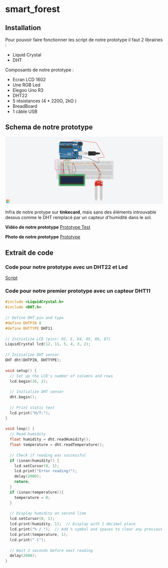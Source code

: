 # smart_forest

## **Installation**

Pour pouvoir faire fonctionner les script de notre prototype il faut 2 librairies : 
* Liquid Crystal
* DHT

Composants de notre prototype : 
* Ecran LCD 1602
* Une RGB Led
* Elegoo Uno R3
* DHT22
* 5 résistances (4 * 220Ω, 2kΩ )
* BreadBoard
* 1 câble USB
  
## **Schema de notre prototype**

![Infra protoype](https://github.com/quentin-beaufort/smart_forest/blob/main/Fantastic%20Krunk.png)

Infra de notre protype sur **tinkecard**, mais sans des éléments introuvable dessus comme le DHT remplacé par un capteur d'humidité dans le sol.

**Vidéo de notre prototype**
[Prototype Test](https://github.com/quentin-beaufort/smart_forest/blob/main/VID_20250213_145719.mp4)

**Photo de notre prototype**
[Prototype](https://github.com/quentin-beaufort/smart_forest/blob/main/Prototype_IOT.jpeg)
## **Extrait de code**

### Code pour notre prototype avec un DHT22 et Led
[Script](https://github.com/quentin-beaufort/smart_forest/blob/main/main.ino)

### Code pour notre premier prototype avec un capteur DHT11 

``` cpp
#include <LiquidCrystal.h>
#include <DHT.h>

// Define DHT pin and type
#define DHTPIN 8
#define DHTTYPE DHT11

// Initialize LCD (pins: RS, E, D4, D5, D6, D7)
LiquidCrystal lcd(12, 11, 5, 4, 3, 2);

// Initialize DHT sensor
DHT dht(DHTPIN, DHTTYPE);

void setup() {
  // Set up the LCD's number of columns and rows
  lcd.begin(16, 2);
  
  // Initialize DHT sensor
  dht.begin();
  
  // Print static text
  lcd.print("H/T:");
}

void loop() {
  // Read humidity
  float humidity = dht.readHumidity();
  float temperature = dht.readTemperature();
  
  // Check if reading was successful
  if (isnan(humidity)) {
    lcd.setCursor(0, 1);
    lcd.print("Error reading!");
    delay(2000);
    return;
  }
  if (isnan(temperature)){
    temperature = 0;
  }
  
  // Display humidity on second line
  lcd.setCursor(0, 1);
  lcd.print(humidity, 1);  // Display with 1 decimal place
  lcd.print("% / ");  // Add % symbol and spaces to clear any previous characters
  lcd.print(temperature, 1);
  lcd.print(" C");
  
  // Wait 2 seconds before next reading
  delay(2000);
}
```


